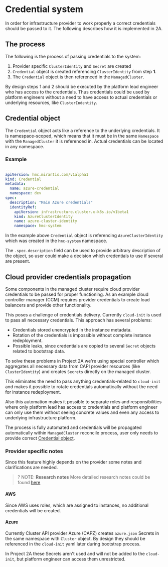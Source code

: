 # Credential system

In order for infrastructure provider to work properly a correct credentials
should be passed to it. The following describes how it is implemented in 2A.

## The process

The following is the process of passing credentials to the system:

1. Provider specific `ClusterIdentity` and `Secret` are created
2. `Credential` object is created referencing `ClusterIdentity` from step **1**.
3. The `Credential` object is then referenced in the `ManagedCluster`.

By design steps 1 and 2 should be executed by the platform lead engineer who has
access to the credentials. Thus credentials could be used by platform engineers
without a need to have access to actual credentials or underlying resources,
like `ClusterIndentity`.

## Credential object

The `Credential` object acts like a reference to the underlying credentials. It
is namespace-scoped, which means that it must be in the same `Namespace` with
the `ManagedCluster` it is referenced in. Actual credentials can be located in
any namespace.

### Example

```yaml
---
apiVersion: hmc.mirantis.com/v1alpha1
kind: Credential
metadata:
  name: azure-credential
  namespace: dev
spec:
  description: "Main Azure credentials"
  identityRef:
    apiVersion: infrastructure.cluster.x-k8s.io/v1beta1
    kind: AzureClusterIdentity
    name: azure-cluster-identity
    namespace: hmc-system
```

In the example above `Credential` object is referencing `AzureClusterIdentity`
which was created in the `hmc-system` namespace.

The `.spec.description` field can be used to provide arbitrary description of the
object, so user could make a decision which credentials to use if several are
present.

## Cloud provider credentials propagation

Some components in the managed cluster require cloud provider credentials to be
passed for proper functioning. As an example cloud controller manager (CCM)
requires provider credentials to create load balancers and provide other
functionality.

This poses a challenge of credentials delivery. Currently `cloud-init` is used
to pass all necessary credentials. This approach has several problems:

- Credentials stored unencrypted in the instance metadata.
- Rotation of the credentials is impossible without complete instance
  redeployment.
- Possible leaks, since credentials are copied to several `Secret` objects
  related to bootstrap data.

To solve these problems in Project 2A we're using special controller which
aggregates all necessary data from CAPI provider resources (like
`ClusterIdentity`) and creates `Secrets` directly on the managed cluster.

This eliminates the need to pass anything credentials-related to `cloud-init`
and makes it possible to rotate credentials automatically without the need for
instance redeployment.

Also this automation makes it possible to separate roles and responsibilities
where only platform lead has access to credentials and platform engineer can
only use them without seeing concrete values and even any access to underlying
infrastructure platform.

The process is fully automated and credentials will be propagated automatically
within `ManagedCluster` reconcile process, user only needs to provide correct
[Credential object](#credential-object).

### Provider specific notes

Since this feature highly depends on the provider some notes and clarifications
are needed.

>? NOTE: **Research notes**
> More detailed research notes could be found [here](https://github.com/Mirantis/hmc/issues/293)

#### AWS

Since AWS uses roles, which are assigned to instances, no additional credentials
will be created.

#### Azure

Currently Cluster API provider Azure (CAPZ) creates `azure.json` Secrets in the
same namespace with `Cluster` object. By design they should be referenced in the
`cloud-init` yaml later during bootstrap process.

In Project 2A these Secrets aren't used and will not be added to the
`cloud-init`, but platform engineer can access them unrestricted.
